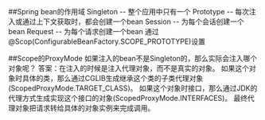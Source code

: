 ##Spring bean的作用域
    Singleton -- 整个应用中只有一个
    Prototype -- 每次注入或通过上下文获取时，都会创建一个bean
    Session -- 为每个会话创建一个bean
    Request -- 为每个请求创建一个bean
    通过@Scop(ConfigurableBeanFactory.SCOPE_PROTOTYPE)设置

##Scope的ProxyMode
    如果注入的bean不是Singleton的，那么实际会注入哪个对象呢？
    答案：在注入的时候是注入代理对象，而不是真实的对象。
    如果这个对象时具体的类，那么通过CGLIB生成继承这个类的子类代理对象(ScopedProxyMode.TARGET_CLASS)。
    如果这个对象时接口，那么通过JDK的代理方式生成实现这个接口的对象(ScopedProxyMode.INTERFACES)。
    最终代理对象把请求转给具体的对象实例来完成调用。